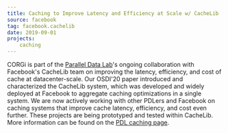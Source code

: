 ```yaml
---
title: Caching to Improve Latency and Efficiency at Scale w/ CacheLib
source: facebook
tag: facebook.cachelib
date: 2019-09-01
projects:
    caching
---
```


CORGi is part of the [Parallel Data Lab](https://www.pdl.cmu.edu)'s
ongoing collaboration with Facebook's CacheLib team on improving the
latency, efficiency, and cost of cache at datacenter-scale. Our
OSDI'20 paper introduced and characterized the CacheLib system, which
was developed and widely deployed at Facebook to aggregate caching
optimizations in a single system. We are now actively working with
other PDLers and Facebook on caching systems that improve cache
latency, efficiency, and cost even further. These projects are being
prototyped and tested within CacheLib. More information can be found
on the [PDL caching page](https://www.pdl.cmu.edu/CILES/index.shtml).